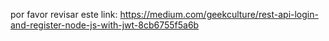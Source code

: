 
por favor revisar este link: https://medium.com/geekculture/rest-api-login-and-register-node-js-with-jwt-8cb6755f5a6b


